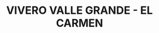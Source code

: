 ---
title: "VIVERO VALLE GRANDE - EL CARMEN"
url: /el-carmen/vivero-valle-grande-el-carmen/
shop: Garten-Center
---